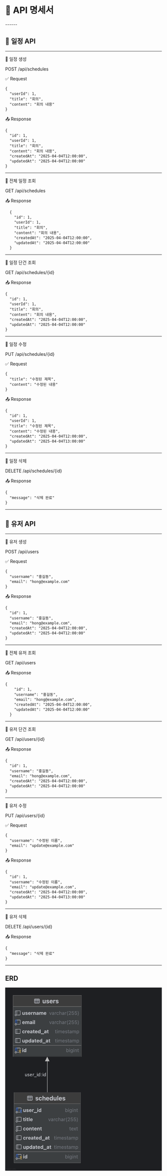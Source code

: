 <h1>📌 API 명세서</h1>
------
<h2>📂 일정 API </h2>

-----
📝 일정 생성

POST /api/schedules

✅ Request
````
{
  "userId": 1,
  "title": "회의",
  "content": "회의 내용"
}
````
📤 Response
````
{
  "id": 1,
  "userId": 1,
  "title": "회의",
  "content": "회의 내용",
  "createdAt": "2025-04-04T12:00:00",
  "updatedAt": "2025-04-04T12:00:00"
}
````

-----

📝 전체 일정 조회

GET /api/schedules


📤 Response
````
  {
    "id": 1,
    "userId": 1,
    "title": "회의",
    "content": "회의 내용",
    "createdAt": "2025-04-04T12:00:00",
    "updatedAt": "2025-04-04T12:00:00"
  }
````

-----
📝 일정 단건 조회

GET /api/schedules/{id}


📤 Response
````
{
  "id": 1,
  "userId": 1,
  "title": "회의",
  "content": "회의 내용",
  "createdAt": "2025-04-04T12:00:00",
  "updatedAt": "2025-04-04T12:00:00"
}
````

-----
📝 일정 수정

PUT /api/schedules/{id}

✅ Request
````
{
  "title": "수정된 제목",
  "content": "수정된 내용"
}
````
📤 Response
````
{
  "id": 1,
  "userId": 1,
  "title": "수정된 제목",
  "content": "수정된 내용",
  "createdAt": "2025-04-04T12:00:00",
  "updatedAt": "2025-04-04T13:00:00"
}
````

-----
📝 일정 삭제

DELETE /api/schedules/{id}


📤 Response
````
{
  "message": "삭제 완료"
}
````

-----

<h2>📂 유저 API</h2>

----
📝 유저 생성

POST /api/users

✅ Request
````
{
  "username": "홍길동",
  "email": "hong@example.com"
}
````
📤 Response
````
{
  "id": 1,
  "username": "홍길동",
  "email": "hong@example.com",
  "createdAt": "2025-04-04T12:00:00",
  "updatedAt": "2025-04-04T12:00:00"
}
````

-----
📝 전체 유저 조회

GET /api/users

📤 Response
````
{
    "id": 1,
    "username": "홍길동",
    "email": "hong@example.com",
    "createdAt": "2025-04-04T12:00:00",
    "updatedAt": "2025-04-04T12:00:00"
  }
````

-----
📝 유저 단건 조회

GET /api/users/{id}

📤 Response
````
{
  "id": 1,
  "username": "홍길동",
  "email": "hong@example.com",
  "createdAt": "2025-04-04T12:00:00",
  "updatedAt": "2025-04-04T12:00:00"
}
````

-----
📝 유저 수정

PUT /api/users/{id}


✅ Request
````
{
  "username": "수정된 이름",
  "email": "update@example.com"
}
````
📤 Response
````
{
  "id": 1,
  "username": "수정된 이름",
  "email": "update@example.com",
  "createdAt": "2025-04-04T12:00:00",
  "updatedAt": "2025-04-04T13:00:00"
}
````

-----
📝 유저 삭제

DELETE /api/users/{id}

📤 Response
````
{
  "message": "삭제 완료"
}
````
------
ERD
------
![img.png](img.png)



